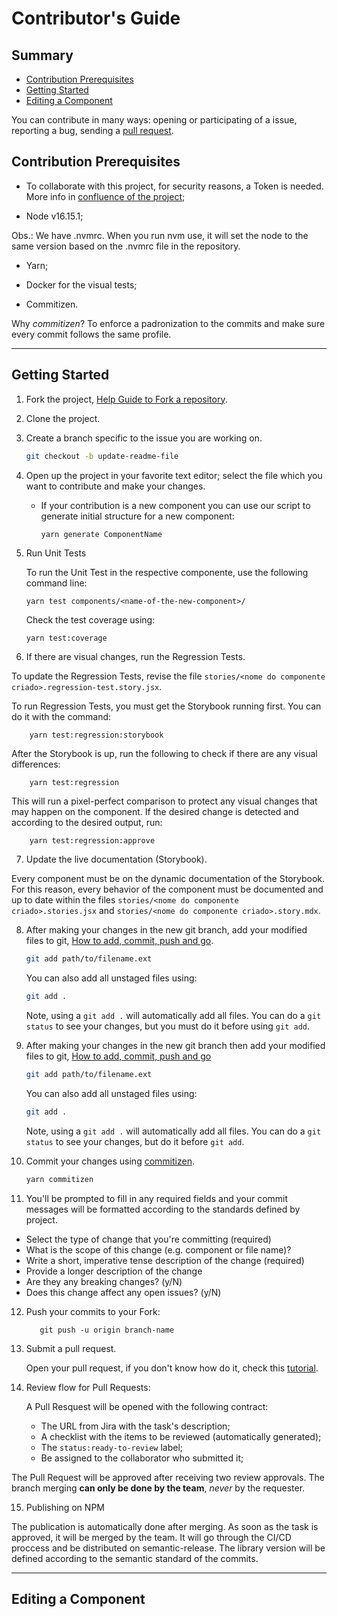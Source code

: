 # Contributor's Guide


## Summary

 - [Contribution Prerequisites](#contribution-prerequisites)
 - [Getting Started](#getting-started)
 - [Editing a Component](#editing-a-component)



You can contribute in many ways: opening or participating of a issue, reporting a bug, sending a [pull request](#submitting-a-pull-request).

## Contribution Prerequisites

- To collaborate with this project, for security reasons, a Token is needed. More info in [confluence of the project](https://confluence.catho.com.br/pages/viewpage.action?pageId=51675150);

- Node v16.15.1;

Obs.: We have .nvmrc. When you run nvm use, it will set the node to the same version based on the .nvmrc file in the repository.

- Yarn;

* Docker for the visual tests;

* Commitizen.

Why _commitizen_? To enforce a padronization to the commits and make sure every commit follows the same profile.

---

## Getting Started
1.  Fork the project, [Help Guide to Fork a repository](https://docs.github.com/en/get-started/quickstart/fork-a-repo).
2.  Clone the project.
3. Create a branch specific to the issue you are working on.

    ```sh
    git checkout -b update-readme-file
    ```

4.  Open up the project in your favorite text editor; select the file which you want to contribute and make your changes.

    - If your contribution is a new component you can use our script to generate initial structure for a new component:

        ```sh
        yarn generate ComponentName
        ```

5.  Run Unit Tests

    To run the Unit Test in the respective componente, use the following command line:

        yarn test components/<name-of-the-new-component>/

    Check the test coverage using:

        yarn test:coverage

6.  If there are visual changes, run the Regression Tests.

To update the Regression Tests, revise the file `stories/<nome do componente criado>.regression-test.story.jsx`.

To run Regression Tests, you must get the Storybook running first. You can do it with the command:

        yarn test:regression:storybook

After the Storybook is up, run the following to check if there are any visual differences:

        yarn test:regression

This will run a pixel-perfect comparison to protect any visual changes that may happen on the component. If the desired change is detected and according to the desired output, run:

        yarn test:regression:approve

7. Update the live documentation (Storybook).

Every component must be on the dynamic documentation of the Storybook. For this reason, every behavior of the component must be documented and up to date within the files `stories/<nome do componente criado>.stories.jsx` and `stories/<nome do componente criado>.story.mdx`.


8.  After making your changes in the new git branch, add your modified files to git, [How to add, commit, push and go](http://readwrite.com/2013/10/02/github-for-beginners-part-2/).

    ```sh
    git add path/to/filename.ext
    ```

    You can also add all unstaged files using:

    ```sh
    git add .
    ```

    Note, using a `git add .` will automatically add all files. You can do a `git status` to see your changes, but you must do it before using `git add`.



9.  After making your changes in the new git branch then add your modified files to git, [How to add, commit, push and go](http://readwrite.com/2013/10/02/github-for-beginners-part-2/)

    ```sh
    git add path/to/filename.ext
    ```

    You can also add all unstaged files using:
    ```sh
    git add .
    ```

    Note, using a `git add .` will automatically add all files. You can do a `git status` to see your changes, but do it before `git add`.

10.  Commit your changes using [commitizen](http://commitizen.github.io/cz-cli/).
       ```sh
      yarn commitizen
     ```

11.  You'll be prompted to fill in any required fields and your commit messages will be formatted according to the standards defined by project.

- Select the type of change that you're committing (required)
- What is the scope of this change (e.g. component or file name)?
- Write a short, imperative tense description of the change (required)
- Provide a longer description of the change
- Are they any breaking changes? (y/N)
- Does this change affect any open issues? (y/N)
  

12.  Push your commits to your Fork:


            git push -u origin branch-name

13.  Submit a pull request.

        Open your pull request, if you don't know how do it, check this [tutorial](https://docs.github.com/en/github/collaborating-with-pull-requests/proposing-changes-to-your-work-with-pull-requests/creating-a-pull-request).

14. Review flow for Pull Requests:

    A Pull Resquest will be opened with the following contract:

    - The URL from Jira with the task's description;
    - A checklist with the items to be reviewed (automatically generated);
    - The `status:ready-to-review` label;
    - Be assigned to the collaborator who submitted it;

The Pull Request will be approved after receiving two review approvals.
The branch merging **can only be done by the team**, _never_ by the requester.

15.  Publishing on NPM

The publication is automatically done after merging. As soon as the task is approved, it will be merged by the team. It will go through the CI/CD proccess and be distributed on semantic-release. The library version will be defined according to the semantic standard of the commits.

---

## Editing a Component
